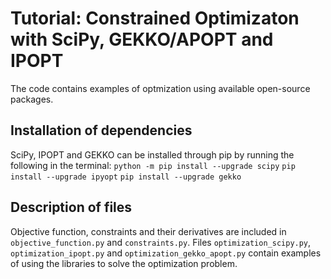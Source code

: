 # Tutorial: Constrained Optimizaton with SciPy, GEKKO/APOPT and IPOPT
The code contains examples of optmization using available open-source packages.
## Installation of dependencies
SciPy, IPOPT and GEKKO can be installed through pip by running the following in the terminal:
`python -m pip install --upgrade scipy` 
`pip install --upgrade ipyopt`
`pip install --upgrade gekko` 
## Description of files
Objective function, constraints and their derivatives are included in `objective_function.py` and `constraints.py`. Files `optimization_scipy.py`, `optimization_ipopt.py` and `optimization_gekko_apopt.py` contain examples of using the libraries to solve the optimization problem.   


